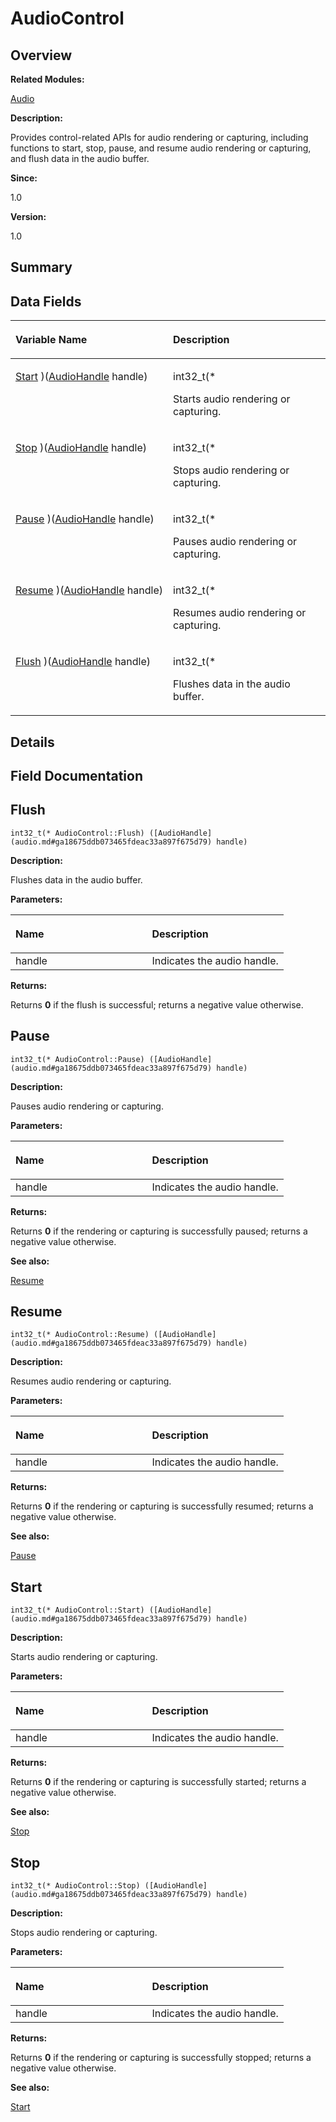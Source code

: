 # AudioControl<a name="EN-US_TOPIC_0000001055078129"></a>

## **Overview**<a name="section1292093309093529"></a>

**Related Modules:**

[Audio](audio.md)

**Description:**

Provides control-related APIs for audio rendering or capturing, including functions to start, stop, pause, and resume audio rendering or capturing, and flush data in the audio buffer. 

**Since:**

1.0

**Version:**

1.0

## **Summary**<a name="section528807826093529"></a>

## Data Fields<a name="pub-attribs"></a>

<a name="table1313765846093529"></a>
<table><thead align="left"><tr id="row105031931093529"><th class="cellrowborder" valign="top" width="50%" id="mcps1.1.3.1.1"><p id="p1376424132093529"><a name="p1376424132093529"></a><a name="p1376424132093529"></a>Variable Name</p>
</th>
<th class="cellrowborder" valign="top" width="50%" id="mcps1.1.3.1.2"><p id="p1206642964093529"><a name="p1206642964093529"></a><a name="p1206642964093529"></a>Description</p>
</th>
</tr>
</thead>
<tbody><tr id="row1627808900093529"><td class="cellrowborder" valign="top" width="50%" headers="mcps1.1.3.1.1 "><p id="p922727782093529"><a name="p922727782093529"></a><a name="p922727782093529"></a><a href="audiocontrol.md#a80ddae13819bb1eb348ad4b57597e930">Start</a> )(<a href="audio.md#ga18675ddb073465fdeac33a897f675d79">AudioHandle</a> handle)</p>
</td>
<td class="cellrowborder" valign="top" width="50%" headers="mcps1.1.3.1.2 "><p id="p1164116476093529"><a name="p1164116476093529"></a><a name="p1164116476093529"></a>int32_t(* </p>
<p id="p579336198093529"><a name="p579336198093529"></a><a name="p579336198093529"></a>Starts audio rendering or capturing. </p>
</td>
</tr>
<tr id="row521428968093529"><td class="cellrowborder" valign="top" width="50%" headers="mcps1.1.3.1.1 "><p id="p1055060287093529"><a name="p1055060287093529"></a><a name="p1055060287093529"></a><a href="audiocontrol.md#a62e385e391ba1efed35021ee67ab9449">Stop</a> )(<a href="audio.md#ga18675ddb073465fdeac33a897f675d79">AudioHandle</a> handle)</p>
</td>
<td class="cellrowborder" valign="top" width="50%" headers="mcps1.1.3.1.2 "><p id="p380195099093529"><a name="p380195099093529"></a><a name="p380195099093529"></a>int32_t(* </p>
<p id="p74751282093529"><a name="p74751282093529"></a><a name="p74751282093529"></a>Stops audio rendering or capturing. </p>
</td>
</tr>
<tr id="row1037966422093529"><td class="cellrowborder" valign="top" width="50%" headers="mcps1.1.3.1.1 "><p id="p1543130650093529"><a name="p1543130650093529"></a><a name="p1543130650093529"></a><a href="audiocontrol.md#a16a26deffa17b9f143f602763a260908">Pause</a> )(<a href="audio.md#ga18675ddb073465fdeac33a897f675d79">AudioHandle</a> handle)</p>
</td>
<td class="cellrowborder" valign="top" width="50%" headers="mcps1.1.3.1.2 "><p id="p1980836348093529"><a name="p1980836348093529"></a><a name="p1980836348093529"></a>int32_t(* </p>
<p id="p1698706658093529"><a name="p1698706658093529"></a><a name="p1698706658093529"></a>Pauses audio rendering or capturing. </p>
</td>
</tr>
<tr id="row339933741093529"><td class="cellrowborder" valign="top" width="50%" headers="mcps1.1.3.1.1 "><p id="p1087710218093529"><a name="p1087710218093529"></a><a name="p1087710218093529"></a><a href="audiocontrol.md#ac59c3e9a5ff9041989871f67253a1e8d">Resume</a> )(<a href="audio.md#ga18675ddb073465fdeac33a897f675d79">AudioHandle</a> handle)</p>
</td>
<td class="cellrowborder" valign="top" width="50%" headers="mcps1.1.3.1.2 "><p id="p1199755923093529"><a name="p1199755923093529"></a><a name="p1199755923093529"></a>int32_t(* </p>
<p id="p1285224893093529"><a name="p1285224893093529"></a><a name="p1285224893093529"></a>Resumes audio rendering or capturing. </p>
</td>
</tr>
<tr id="row742108357093529"><td class="cellrowborder" valign="top" width="50%" headers="mcps1.1.3.1.1 "><p id="p286365082093529"><a name="p286365082093529"></a><a name="p286365082093529"></a><a href="audiocontrol.md#acebc54c385b91ddc52b6b7849ddf12d0">Flush</a> )(<a href="audio.md#ga18675ddb073465fdeac33a897f675d79">AudioHandle</a> handle)</p>
</td>
<td class="cellrowborder" valign="top" width="50%" headers="mcps1.1.3.1.2 "><p id="p246705083093529"><a name="p246705083093529"></a><a name="p246705083093529"></a>int32_t(* </p>
<p id="p1544741887093529"><a name="p1544741887093529"></a><a name="p1544741887093529"></a>Flushes data in the audio buffer. </p>
</td>
</tr>
</tbody>
</table>

## **Details**<a name="section471987161093529"></a>

## **Field Documentation**<a name="section1745247793093529"></a>

## Flush<a name="acebc54c385b91ddc52b6b7849ddf12d0"></a>

```
int32_t(* AudioControl::Flush) ([AudioHandle](audio.md#ga18675ddb073465fdeac33a897f675d79) handle)
```

 **Description:**

Flushes data in the audio buffer. 

**Parameters:**

<a name="table986688071093529"></a>
<table><thead align="left"><tr id="row2121388092093529"><th class="cellrowborder" valign="top" width="50%" id="mcps1.1.3.1.1"><p id="p463612065093529"><a name="p463612065093529"></a><a name="p463612065093529"></a>Name</p>
</th>
<th class="cellrowborder" valign="top" width="50%" id="mcps1.1.3.1.2"><p id="p1420316507093529"><a name="p1420316507093529"></a><a name="p1420316507093529"></a>Description</p>
</th>
</tr>
</thead>
<tbody><tr id="row672252771093529"><td class="cellrowborder" valign="top" width="50%" headers="mcps1.1.3.1.1 ">handle</td>
<td class="cellrowborder" valign="top" width="50%" headers="mcps1.1.3.1.2 ">Indicates the audio handle. </td>
</tr>
</tbody>
</table>

**Returns:**

Returns  **0**  if the flush is successful; returns a negative value otherwise. 



## Pause<a name="a16a26deffa17b9f143f602763a260908"></a>

```
int32_t(* AudioControl::Pause) ([AudioHandle](audio.md#ga18675ddb073465fdeac33a897f675d79) handle)
```

 **Description:**

Pauses audio rendering or capturing. 

**Parameters:**

<a name="table1029364314093529"></a>
<table><thead align="left"><tr id="row705900441093529"><th class="cellrowborder" valign="top" width="50%" id="mcps1.1.3.1.1"><p id="p1153417946093529"><a name="p1153417946093529"></a><a name="p1153417946093529"></a>Name</p>
</th>
<th class="cellrowborder" valign="top" width="50%" id="mcps1.1.3.1.2"><p id="p267949451093529"><a name="p267949451093529"></a><a name="p267949451093529"></a>Description</p>
</th>
</tr>
</thead>
<tbody><tr id="row1655868003093529"><td class="cellrowborder" valign="top" width="50%" headers="mcps1.1.3.1.1 ">handle</td>
<td class="cellrowborder" valign="top" width="50%" headers="mcps1.1.3.1.2 ">Indicates the audio handle. </td>
</tr>
</tbody>
</table>

**Returns:**

Returns  **0**  if the rendering or capturing is successfully paused; returns a negative value otherwise. 

**See also:**

[Resume](audiocontrol.md#ac59c3e9a5ff9041989871f67253a1e8d) 

## Resume<a name="ac59c3e9a5ff9041989871f67253a1e8d"></a>

```
int32_t(* AudioControl::Resume) ([AudioHandle](audio.md#ga18675ddb073465fdeac33a897f675d79) handle)
```

 **Description:**

Resumes audio rendering or capturing. 

**Parameters:**

<a name="table1685574613093529"></a>
<table><thead align="left"><tr id="row1196862347093529"><th class="cellrowborder" valign="top" width="50%" id="mcps1.1.3.1.1"><p id="p683099292093529"><a name="p683099292093529"></a><a name="p683099292093529"></a>Name</p>
</th>
<th class="cellrowborder" valign="top" width="50%" id="mcps1.1.3.1.2"><p id="p1743947570093529"><a name="p1743947570093529"></a><a name="p1743947570093529"></a>Description</p>
</th>
</tr>
</thead>
<tbody><tr id="row1082952657093529"><td class="cellrowborder" valign="top" width="50%" headers="mcps1.1.3.1.1 ">handle</td>
<td class="cellrowborder" valign="top" width="50%" headers="mcps1.1.3.1.2 ">Indicates the audio handle. </td>
</tr>
</tbody>
</table>

**Returns:**

Returns  **0**  if the rendering or capturing is successfully resumed; returns a negative value otherwise. 

**See also:**

[Pause](audiocontrol.md#a16a26deffa17b9f143f602763a260908) 

## Start<a name="a80ddae13819bb1eb348ad4b57597e930"></a>

```
int32_t(* AudioControl::Start) ([AudioHandle](audio.md#ga18675ddb073465fdeac33a897f675d79) handle)
```

 **Description:**

Starts audio rendering or capturing. 

**Parameters:**

<a name="table1925879294093529"></a>
<table><thead align="left"><tr id="row719680072093529"><th class="cellrowborder" valign="top" width="50%" id="mcps1.1.3.1.1"><p id="p543638970093529"><a name="p543638970093529"></a><a name="p543638970093529"></a>Name</p>
</th>
<th class="cellrowborder" valign="top" width="50%" id="mcps1.1.3.1.2"><p id="p756634070093529"><a name="p756634070093529"></a><a name="p756634070093529"></a>Description</p>
</th>
</tr>
</thead>
<tbody><tr id="row75112197093529"><td class="cellrowborder" valign="top" width="50%" headers="mcps1.1.3.1.1 ">handle</td>
<td class="cellrowborder" valign="top" width="50%" headers="mcps1.1.3.1.2 ">Indicates the audio handle. </td>
</tr>
</tbody>
</table>

**Returns:**

Returns  **0**  if the rendering or capturing is successfully started; returns a negative value otherwise. 

**See also:**

[Stop](audiocontrol.md#a62e385e391ba1efed35021ee67ab9449) 

## Stop<a name="a62e385e391ba1efed35021ee67ab9449"></a>

```
int32_t(* AudioControl::Stop) ([AudioHandle](audio.md#ga18675ddb073465fdeac33a897f675d79) handle)
```

 **Description:**

Stops audio rendering or capturing. 

**Parameters:**

<a name="table263706491093529"></a>
<table><thead align="left"><tr id="row1309391234093529"><th class="cellrowborder" valign="top" width="50%" id="mcps1.1.3.1.1"><p id="p1218960347093529"><a name="p1218960347093529"></a><a name="p1218960347093529"></a>Name</p>
</th>
<th class="cellrowborder" valign="top" width="50%" id="mcps1.1.3.1.2"><p id="p1312910437093529"><a name="p1312910437093529"></a><a name="p1312910437093529"></a>Description</p>
</th>
</tr>
</thead>
<tbody><tr id="row144953910093529"><td class="cellrowborder" valign="top" width="50%" headers="mcps1.1.3.1.1 ">handle</td>
<td class="cellrowborder" valign="top" width="50%" headers="mcps1.1.3.1.2 ">Indicates the audio handle. </td>
</tr>
</tbody>
</table>

**Returns:**

Returns  **0**  if the rendering or capturing is successfully stopped; returns a negative value otherwise. 

**See also:**

[Start](audiocontrol.md#a80ddae13819bb1eb348ad4b57597e930) 

